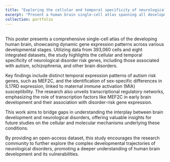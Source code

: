 ```yaml
---
title: "Exploring the cellular and temporal specificity of neurological disorder risk genes in human brain development"
excerpt: "Present a human brain single-cell atlas spanning all developmental stages, highlighting temporal and cellular-specific expression of 3,380 neurological disorder risk genes.<br style="line-height: 50px;"><img src='/images/KSBNS_poster_SYK.jpg'>"
collection: portfolio
---
```

<br/>
This poster presents a comprehensive single-cell atlas of the developing human brain, showcasing dynamic gene expression patterns across various developmental stages. Utilizing data from 393,060 cells and eight integrated datasets, the study highlights the cellular and temporal specificity of neurological disorder risk genes, including those associated with autism, schizophrenia, and other brain disorders.

Key findings include distinct temporal expression patterns of autism risk genes, such as MEF2C, and the identification of sex-specific differences in IL17RD expression, linked to maternal immune activation (MIA) susceptibility. The research also unveils transcriptional regulatory networks, emphasizing the role of transcription factors like MEF2C in early brain development and their association with disorder-risk gene expression.

This work aims to bridge gaps in understanding the interplay between brain development and neurological disorders, offering valuable insights for future studies on the cellular and molecular mechanisms underlying these conditions.

By providing an open-access dataset, this study encourages the research community to further explore the complex developmental trajectories of neurological disorders, promoting a deeper understanding of human brain development and its vulnerabilities.
